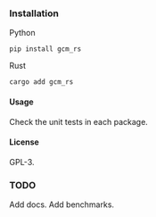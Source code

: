 ### Installation
Python
```
pip install gcm_rs
```
Rust
```
cargo add gcm_rs
```

#### Usage 
Check the unit tests in each package.
#### License 
GPL-3.
### TODO
Add docs.
Add benchmarks.